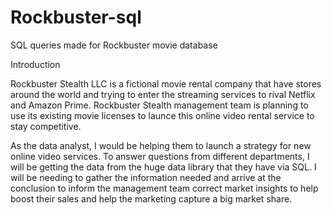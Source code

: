 # Rockbuster-sql
SQL queries made for Rockbuster movie database

Introduction

Rockbuster Stealth LLC is a fictional movie rental company that have stores around the world and trying to enter the streaming services to rival Netflix and Amazon Prime. Rockbuster Stealth management team is planning to use its existing movie licenses to launce this online video rental service to stay competitive.

As the data analyst, I would be helping them to launch a strategy for new online video services. To answer questions from different departments, I will be getting the data from the huge data library that they have via SQL. I will be needing to gather the information needed and arrive at the conclusion to inform the management team correct market insights to help boost their sales and help the marketing capture a big market share.
